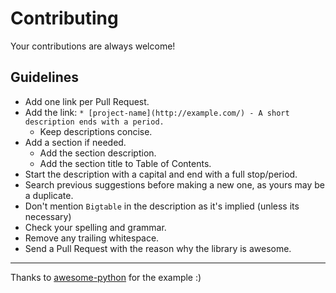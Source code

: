 # Contributing

Your contributions are always welcome!

## Guidelines

* Add one link per Pull Request.
* Add the link: `* [project-name](http://example.com/) - A short description ends with a period.`
    * Keep descriptions concise.
* Add a section if needed.
    * Add the section description.
    * Add the section title to Table of Contents.
* Start the description with a capital and end with a full stop/period.
* Search previous suggestions before making a new one, as yours may be a duplicate.
* Don't mention `Bigtable` in the description as it's implied (unless its necessary)
* Check your spelling and grammar.
* Remove any trailing whitespace.
* Send a Pull Request with the reason why the library is awesome.

------

Thanks to [awesome-python](https://github.com/vinta/awesome-python/CONTRIBUTING.md) for the example :)
